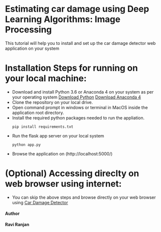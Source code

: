 # Estimating car damage using Deep Learning Algorithms: Image Processing

This tutorial will help you to install and set up the car damage detector web application on your system

# Installation Steps for running on your local machine:

  - Download and install Python 3.6 or Anaconda 4 on your system as per your operating system [Download Python](https://www.python.org/downloads/release/python-360/) [Download Anaconda 4](https://www.anaconda.com/download/)
  - Clone the repository on your local drive.
  - Open command prompt in windows or terminal in MacOS inside the application root directory.
  - Install the required python packages needed to run the appliation.
    ```
    pip install requirements.txt
    ```
 - Run the flask app server on your local system
    ```
    python app.py
    ```
- Browse the application on (http://localhost:5000/)

# (Optional) Accessing direclty on web browser using internet:
- You can skip the above steps and browse directly on your web browser using [Car Damage Detector](https://car-damage-detector.herokuapp.com/)



#### Author

**Ravi Ranjan**

